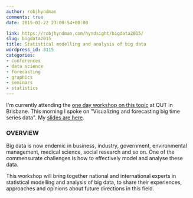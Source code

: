 ```yaml
---
author: robjhyndman
comments: true
date: 2015-02-22 23:00:54+00:00

link: https://robjhyndman.com/hyndsight/bigdata2015/
slug: bigdata2015
title: Statistical modelling and analysis of big data
wordpress_id: 3115
categories:
- conferences
- data science
- forecasting
- graphics
- seminars
- statistics
---
```


I'm currently attending the [one day workshop on this topic](https://web.archive.org/web/20170305013150/http://acems.org.au/statistical-modelling-and-analysis-of-big-data-workshop-2015//) at QUT in Brisbane. This morning I spoke on "Visualizing and forecasting big time series data". My [slides are here](/seminars/big-time-series-data/).



### OVERVIEW



Big data is now endemic in business, industry, government, environmental management, medical science, social research and so on. One of the commensurate challenges is how to effectively model and analyse these data.

This workshop will bring together national and international experts in statistical modelling and analysis of big data, to share their experiences, approaches and opinions about future directions in this field.
